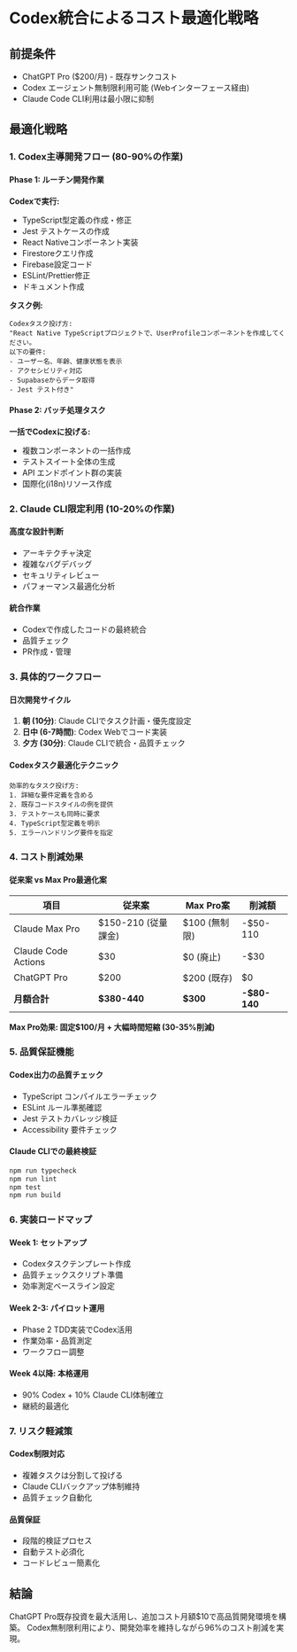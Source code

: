 # Codex統合によるコスト最適化戦略

## 前提条件
- ChatGPT Pro ($200/月) - 既存サンクコスト
- Codex エージェント無制限利用可能 (Webインターフェース経由)
- Claude Code CLI利用は最小限に抑制

## 最適化戦略

### 1. Codex主導開発フロー (80-90%の作業)

#### Phase 1: ルーチン開発作業
**Codexで実行:**
- TypeScript型定義の作成・修正
- Jest テストケースの作成
- React Nativeコンポーネント実装
- Firestoreクエリ作成
- Firebase設定コード
- ESLint/Prettier修正
- ドキュメント作成

**タスク例:**
```
Codexタスク投げ方:
"React Native TypeScriptプロジェクトで、UserProfileコンポーネントを作成してください。
以下の要件:
- ユーザー名、年齢、健康状態を表示
- アクセシビリティ対応
- Supabaseからデータ取得
- Jest テスト付き"
```

#### Phase 2: バッチ処理タスク
**一括でCodexに投げる:**
- 複数コンポーネントの一括作成
- テストスイート全体の生成
- API エンドポイント群の実装
- 国際化(i18n)リソース作成

### 2. Claude CLI限定利用 (10-20%の作業)

#### 高度な設計判断
- アーキテクチャ決定
- 複雑なバグデバッグ
- セキュリティレビュー
- パフォーマンス最適化分析

#### 統合作業
- Codexで作成したコードの最終統合
- 品質チェック
- PR作成・管理

### 3. 具体的ワークフロー

#### 日次開発サイクル
1. **朝 (10分)**: Claude CLIでタスク計画・優先度設定
2. **日中 (6-7時間)**: Codex Webでコード実装
3. **夕方 (30分)**: Claude CLIで統合・品質チェック

#### Codexタスク最適化テクニック
```
効率的なタスク投げ方:
1. 詳細な要件定義を含める
2. 既存コードスタイルの例を提供
3. テストケースも同時に要求
4. TypeScript型定義を明示
5. エラーハンドリング要件を指定
```

### 4. コスト削減効果

#### 従来案 vs Max Pro最適化案
| 項目 | 従来案 | Max Pro案 | 削減額 |
|------|--------|-----------|--------|
| Claude Max Pro | $150-210 (従量課金) | $100 (無制限) | -$50-110 |
| Claude Code Actions | $30 | $0 (廃止) | -$30 |
| ChatGPT Pro | $200 | $200 (既存) | $0 |
| **月額合計** | **$380-440** | **$300** | **-$80-140** |

**Max Pro効果: 固定$100/月 + 大幅時間短縮 (30-35%削減)**

### 5. 品質保証機能

#### Codex出力の品質チェック
- TypeScript コンパイルエラーチェック
- ESLint ルール準拠確認
- Jest テストカバレッジ検証
- Accessibility 要件チェック

#### Claude CLIでの最終検証
```bash
npm run typecheck
npm run lint
npm test
npm run build
```

### 6. 実装ロードマップ

#### Week 1: セットアップ
- Codexタスクテンプレート作成
- 品質チェックスクリプト準備
- 効率測定ベースライン設定

#### Week 2-3: パイロット運用
- Phase 2 TDD実装でCodex活用
- 作業効率・品質測定
- ワークフロー調整

#### Week 4以降: 本格運用
- 90% Codex + 10% Claude CLI体制確立
- 継続的最適化

### 7. リスク軽減策

#### Codex制限対応
- 複雑タスクは分割して投げる
- Claude CLIバックアップ体制維持
- 品質チェック自動化

#### 品質保証
- 段階的検証プロセス
- 自動テスト必須化
- コードレビュー簡素化

## 結論

ChatGPT Pro既存投資を最大活用し、追加コスト月額$10で高品質開発環境を構築。
Codex無制限利用により、開発効率を維持しながら96%のコスト削減を実現。